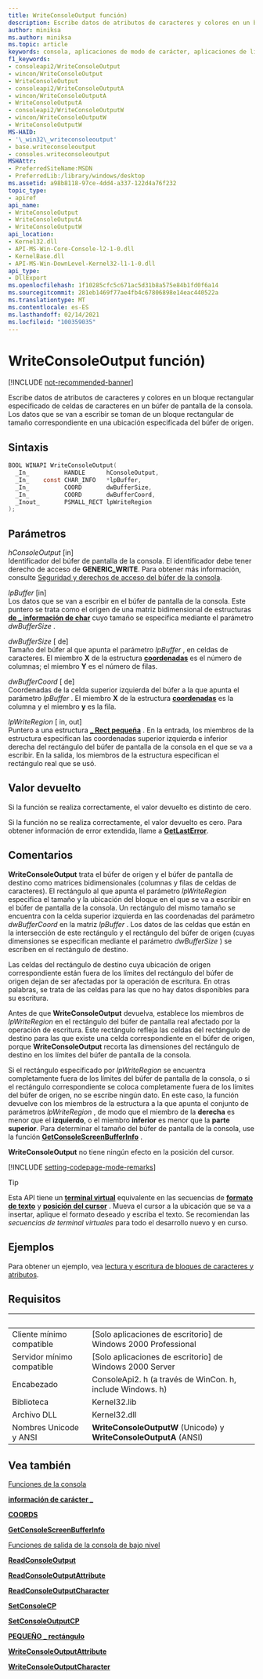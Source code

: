 ```yaml
---
title: WriteConsoleOutput función)
description: Escribe datos de atributos de caracteres y colores en un bloque rectangular especificado de celdas de caracteres en un búfer de pantalla de la consola.
author: miniksa
ms.author: miniksa
ms.topic: article
keywords: consola, aplicaciones de modo de carácter, aplicaciones de línea de comandos, aplicaciones de terminal, API de consola
f1_keywords:
- consoleapi2/WriteConsoleOutput
- wincon/WriteConsoleOutput
- WriteConsoleOutput
- consoleapi2/WriteConsoleOutputA
- wincon/WriteConsoleOutputA
- WriteConsoleOutputA
- consoleapi2/WriteConsoleOutputW
- wincon/WriteConsoleOutputW
- WriteConsoleOutputW
MS-HAID:
- '\_win32\_writeconsoleoutput'
- base.writeconsoleoutput
- consoles.writeconsoleoutput
MSHAttr:
- PreferredSiteName:MSDN
- PreferredLib:/library/windows/desktop
ms.assetid: a98b8118-97ce-4dd4-a337-122d4a76f232
topic_type:
- apiref
api_name:
- WriteConsoleOutput
- WriteConsoleOutputA
- WriteConsoleOutputW
api_location:
- Kernel32.dll
- API-MS-Win-Core-Console-l2-1-0.dll
- KernelBase.dll
- API-MS-Win-DownLevel-Kernel32-l1-1-0.dll
api_type:
- DllExport
ms.openlocfilehash: 1f10285cfc5c671ac5d31b8a575e84b1fd0f6a14
ms.sourcegitcommit: 281eb1469f77ae4fb4c67806898e14eac440522a
ms.translationtype: MT
ms.contentlocale: es-ES
ms.lasthandoff: 02/14/2021
ms.locfileid: "100359035"
---
```

# <a name="writeconsoleoutput-function"></a>WriteConsoleOutput función)

[!INCLUDE [not-recommended-banner](./includes/not-recommended-banner.md)]

Escribe datos de atributos de caracteres y colores en un bloque rectangular especificado de celdas de caracteres en un búfer de pantalla de la consola. Los datos que se van a escribir se toman de un bloque rectangular de tamaño correspondiente en una ubicación especificada del búfer de origen.

## <a name="syntax"></a>Sintaxis

```C
BOOL WINAPI WriteConsoleOutput(
  _In_          HANDLE      hConsoleOutput,
  _In_    const CHAR_INFO   *lpBuffer,
  _In_          COORD       dwBufferSize,
  _In_          COORD       dwBufferCoord,
  _Inout_       PSMALL_RECT lpWriteRegion
);
```

## <a name="parameters"></a>Parámetros

*hConsoleOutput* \[in\]  
Identificador del búfer de pantalla de la consola. El identificador debe tener derecho de acceso de **GENERIC\_WRITE**. Para obtener más información, consulte [Seguridad y derechos de acceso del búfer de la consola](console-buffer-security-and-access-rights.md).

*lpBuffer* \[in\]  
Los datos que se van a escribir en el búfer de pantalla de la consola. Este puntero se trata como el origen de una matriz bidimensional de estructuras [**de \_ información de char**](char-info-str.md) cuyo tamaño se especifica mediante el parámetro *dwBufferSize* .

*dwBufferSize* \[ de\]  
Tamaño del búfer al que apunta el parámetro *lpBuffer* , en celdas de caracteres. El miembro **X** de la estructura [**coordenadas**](coord-str.md) es el número de columnas; el miembro **Y** es el número de filas.

*dwBufferCoord* \[ de\]  
Coordenadas de la celda superior izquierda del búfer a la que apunta el parámetro *lpBuffer* . El miembro **X** de la estructura [**coordenadas**](coord-str.md) es la columna y el miembro **y** es la fila.

*lpWriteRegion* \[ in, out\]  
Puntero a una estructura [**\_ Rect pequeña**](small-rect-str.md) . En la entrada, los miembros de la estructura especifican las coordenadas superior izquierda e inferior derecha del rectángulo del búfer de pantalla de la consola en el que se va a escribir. En la salida, los miembros de la estructura especifican el rectángulo real que se usó.

## <a name="return-value"></a>Valor devuelto

Si la función se realiza correctamente, el valor devuelto es distinto de cero.

Si la función no se realiza correctamente, el valor devuelto es cero. Para obtener información de error extendida, llame a [**GetLastError**](/windows/win32/api/errhandlingapi/nf-errhandlingapi-getlasterror).

## <a name="remarks"></a>Comentarios

**WriteConsoleOutput** trata el búfer de origen y el búfer de pantalla de destino como matrices bidimensionales (columnas y filas de celdas de caracteres). El rectángulo al que apunta el parámetro *lpWriteRegion* especifica el tamaño y la ubicación del bloque en el que se va a escribir en el búfer de pantalla de la consola. Un rectángulo del mismo tamaño se encuentra con la celda superior izquierda en las coordenadas del parámetro *dwBufferCoord* en la matriz *lpBuffer* . Los datos de las celdas que están en la intersección de este rectángulo y el rectángulo del búfer de origen (cuyas dimensiones se especifican mediante el parámetro *dwBufferSize* ) se escriben en el rectángulo de destino.

Las celdas del rectángulo de destino cuya ubicación de origen correspondiente están fuera de los límites del rectángulo del búfer de origen dejan de ser afectadas por la operación de escritura. En otras palabras, se trata de las celdas para las que no hay datos disponibles para su escritura.

Antes de que **WriteConsoleOutput** devuelva, establece los miembros de *lpWriteRegion* en el rectángulo del búfer de pantalla real afectado por la operación de escritura. Este rectángulo refleja las celdas del rectángulo de destino para las que existe una celda correspondiente en el búfer de origen, porque **WriteConsoleOutput** recorta las dimensiones del rectángulo de destino en los límites del búfer de pantalla de la consola.

Si el rectángulo especificado por *lpWriteRegion* se encuentra completamente fuera de los límites del búfer de pantalla de la consola, o si el rectángulo correspondiente se coloca completamente fuera de los límites del búfer de origen, no se escribe ningún dato. En este caso, la función devuelve con los miembros de la estructura a la que apunta el conjunto de parámetros *lpWriteRegion* , de modo que el miembro de la **derecha** es menor que el **izquierdo**, o el miembro **inferior** es menor que la **parte superior**. Para determinar el tamaño del búfer de pantalla de la consola, use la función [**GetConsoleScreenBufferInfo**](getconsolescreenbufferinfo.md) .

**WriteConsoleOutput** no tiene ningún efecto en la posición del cursor.

[!INCLUDE [setting-codepage-mode-remarks](./includes/setting-codepage-mode-remarks.md)]

> [!TIP]
> Esta API tiene un **[terminal virtual](console-virtual-terminal-sequences.md)** equivalente en las secuencias de **[formato de texto](console-virtual-terminal-sequences.md#text-formatting)** y **[posición del cursor](console-virtual-terminal-sequences.md#cursor-positioning)** . Mueva el cursor a la ubicación que se va a insertar, aplique el formato deseado y escriba el texto. Se recomiendan las _secuencias de terminal virtuales_ para todo el desarrollo nuevo y en curso.

## <a name="examples"></a>Ejemplos

Para obtener un ejemplo, vea [lectura y escritura de bloques de caracteres y atributos](reading-and-writing-blocks-of-characters-and-attributes.md).

## <a name="requirements"></a>Requisitos

| &nbsp; | &nbsp; |
|-|-|
| Cliente mínimo compatible | \[Solo aplicaciones de escritorio\] de Windows 2000 Professional |
| Servidor mínimo compatible | \[Solo aplicaciones de escritorio\] de Windows 2000 Server |
| Encabezado | ConsoleApi2. h (a través de WinCon. h, include Windows. h) |
| Biblioteca | Kernel32.lib |
| Archivo DLL | Kernel32.dll |
| Nombres Unicode y ANSI | **WriteConsoleOutputW** (Unicode) y **WriteConsoleOutputA** (ANSI) |

## <a name="see-also"></a>Vea también

[Funciones de la consola](console-functions.md)

[**información de carácter \_**](char-info-str.md)

[**COORDS**](coord-str.md)

[**GetConsoleScreenBufferInfo**](getconsolescreenbufferinfo.md)

[Funciones de salida de la consola de bajo nivel](low-level-console-output-functions.md)

[**ReadConsoleOutput**](readconsoleoutput.md)

[**ReadConsoleOutputAttribute**](readconsoleoutputattribute.md)

[**ReadConsoleOutputCharacter**](readconsoleoutputcharacter.md)

[**SetConsoleCP**](setconsolecp.md)

[**SetConsoleOutputCP**](setconsoleoutputcp.md)

[**PEQUEÑO \_ rectángulo**](small-rect-str.md)

[**WriteConsoleOutputAttribute**](writeconsoleoutputattribute.md)

[**WriteConsoleOutputCharacter**](writeconsoleoutputcharacter.md)